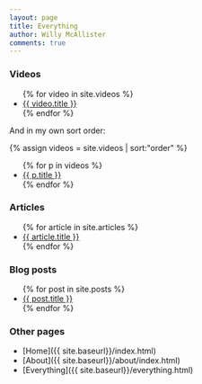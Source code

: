 ```yaml
---
layout: page
title: Everything
author: Willy McAllister
comments: true
---
```


### Videos

<ul>
{% for video in site.videos %}
  <li>
    <a href="{{ video.url | prepend: site.baseurl }}">{{ video.title }}</a>
  </li>
{% endfor %}
</ul>

And in my own sort order:

{% assign videos = site.videos | sort:"order"  %}
<ul>
  {% for p in videos %}
    <li>
        <a href="{{ p.url | prepend: site.baseurl }}">{{ p.title }}</a>
    </li>
  {% endfor %}
</ul>

### Articles

<ul>
{% for article in site.articles %}
  <li>
    <a href="{{ article.url | prepend: site.baseurl }}">{{ article.title }}</a>
  </li>
{% endfor %}
</ul>

### Blog posts

<ul>
{% for post in site.posts %}
  <li>
    <a href="{{ post.url }}">{{ post.title }}</a>
  </li>
{% endfor %}
</ul>

### Other pages

- [Home]({{ site.baseurl}}/index.html)
- [About]({{ site.baseurl}}/about/index.html)
- [Everything]({{ site.baseurl}}/everything.html)
